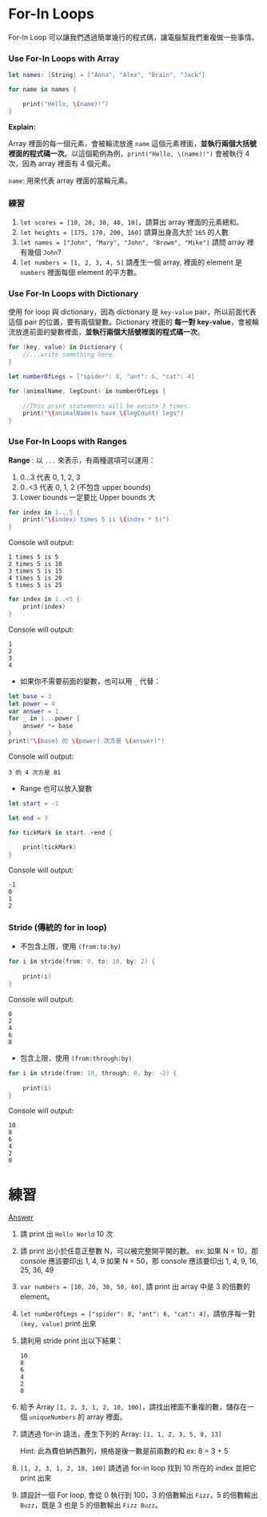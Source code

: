 # For-In Loops

For-In Loop 可以讓我們透過簡單幾行的程式碼，讓電腦幫我們重複做一些事情。

### Use For-In Loops with Array

```swift
let names: [String] = ["Anna", "Alex", "Brain", "Jack"]

for name in names {

    print("Hello, \(name)!")
}
```
**Explain:**

Array 裡面的每一個元素，會被輪流放進 `name` 這個元素裡面，**並執行兩個大括號裡面的程式碼一次**。以這個範例為例，`print("Hello, \(name)!")` 會被執行 4 次，因為 array 裡面有 4 個元素。

`name`: 用來代表 array 裡面的當輪元素。

### 練習

1. `let scores = [10, 20, 30, 40, 10]`，請算出 array 裡面的元素總和。
2. `let heights = [175, 170, 200, 160]` 請算出身高大於 `165` 的人數
3. `let names = ["John", "Mary", "John", "Browm", "Mike"]` 請問 array 裡有幾個 `John`?
4. `let numbers = [1, 2, 3, 4, 5]` 請產生一個 array, 裡面的 element 是 `numbers` 裡面每個 element 的平方數。

### Use For-In Loops with Dictionary

使用 for loop 與 dictionary，因為 dictionary 是 `key-value` pair，所以前面代表這個 pair 的位置，要有兩個變數。Dictionary 裡面的 **每一對 key-value**，會被輪流放進前面的變數裡面，**並執行兩個大括號裡面的程式碼一次**。

```swift
for (key, value) in Dictionary {
    //...write something here
}
```

```swift
let numberOfLegs = ["spider": 8, "ant": 6, "cat": 4]

for (animalName, legCount) in numberOfLegs {
    
    //This print statements will be excute 3 times.
    print("\(animalName)s have \(legCount) legs")
}
```

### Use For-In Loops with Ranges

**Range** : 以 `...` 來表示，有兩種選項可以運用：
1. 0...3 代表 0, 1, 2, 3
2. 0..<3 代表 0, 1, 2 (不包含 upper bounds)
3. Lower bounds 一定要比 Upper bounds 大

```swift
for index in 1...5 {
    print("\(index) times 5 is \(index * 5)")
}
```

Console will output:
```
1 times 5 is 5
2 times 5 is 10
3 times 5 is 15
4 times 5 is 20
5 times 5 is 25
```

```swift
for index in 1..<5 {
    print(index)
}
```

Console will output:
```
1
2
3
4
```

* 如果你不需要前面的變數，也可以用 `_` 代替：

```swift
let base = 3
let power = 4
var answer = 1
for _ in 1...power {
    answer *= base
}
print("\(base) 的 \(power) 次方是 \(answer)")
```

Console will output:
```
3 的 4 次方是 81
```

* Range 也可以放入變數

```swift
let start = -1

let end = 3

for tickMark in start..<end {
    
    print(tickMark)
}
```

Console will output:
```
-1
0
1
2
```

### Stride (傳統的 for in loop)

* 不包含上限，使用 `(from:to:by)`

```swift
for i in stride(from: 0, to: 10, by: 2) {
    
    print(i)
}
```

Console will output:
```
0
2
4
6
8
```

* 包含上限，使用 `(from:through:by)`

```swift
for i in stride(from: 10, through: 0, by: -2) {
    
    print(i)
}
```

Console will output:
```
10
8
6
4
2
0
```


# 練習

[Answer](https://github.com/Wuchiwei/ntu-ios/tree/master/ControlFlow/For-Loop/Answer)

1. 請 print 出 `Hello World` 10 次
2. 請 print 出小於任意正整數 N，可以被完整開平開的數。
ex: 如果 N = 10，那 console 應該要印出 1, 4, 9
    如果 N = 50，那 console 應該要印出 1, 4, 9, 16, 25, 36, 49
3. `var numbers = [10, 20, 30, 50, 60]`, 請 print 出 array 中是 3 的倍數的 element。
4. `let numberOfLegs = ["spider": 8, "ant": 6, "cat": 4]`，請依序每一對 `(key, value)` print 出來
5. 請利用 stride print 出以下結果：
   ```
   10
   8
   6
   4
   2
   0
   ```
6. 給予 Array `[1, 2, 3, 1, 2, 10, 100]`，請找出裡面不重複的數，儲存在一個 `uniqueNumbers` 的 array 裡面。
7. 請透過 for-in 語法，產生下列的 Array: `[1, 1, 2, 3, 5, 8, 13]`

    Hint: 此為費伯納西數列，規格是後一數是前兩數的和 ex: 8 = 3 + 5

8. `[1, 2, 3, 1, 2, 10, 100]` 請透過 for-in loop 找到 10 所在的 index 並把它 print 出來

9. 請設計一個 For loop, 會從 0 執行到 100，3 的倍數輸出 `Fizz`，5 的倍數輸出 `Buzz`，既是 3 也是 5 的倍數輸出 `Fizz Buzz`。

